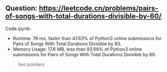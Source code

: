 ## Question: https://leetcode.cn/problems/pairs-of-songs-with-total-durations-divisible-by-60/

Code.ipynb:
* Runtime: 76 ms, faster than 47.63% of Python3 online submissions for Pairs of Songs With Total Durations Divisible by 60.
* Memory Usage: 17.6 MB, less than 93.69% of Python3 online submissions for Pairs of Songs With Total Durations Divisible by 60.
> two pointers

